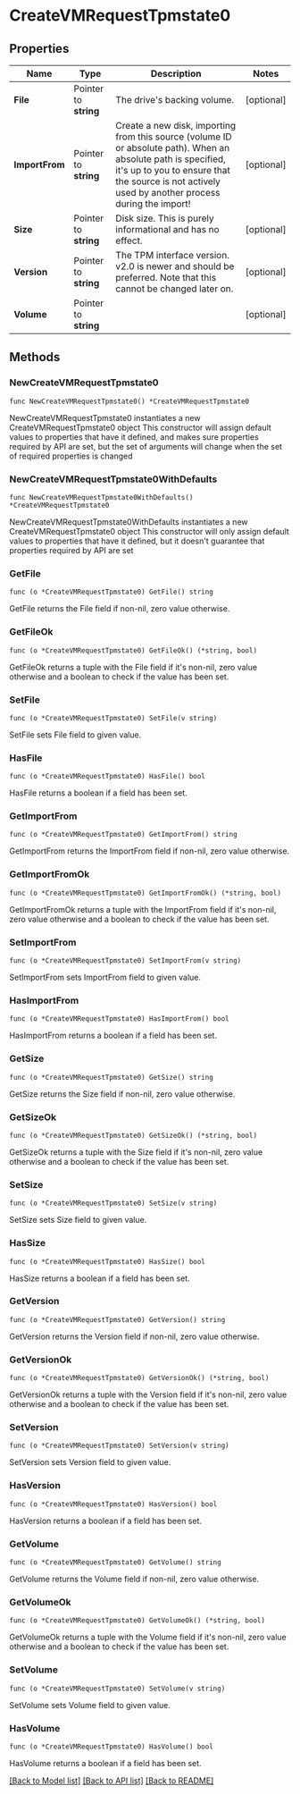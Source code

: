 # CreateVMRequestTpmstate0

## Properties

Name | Type | Description | Notes
------------ | ------------- | ------------- | -------------
**File** | Pointer to **string** | The drive&#39;s backing volume. | [optional] 
**ImportFrom** | Pointer to **string** | Create a new disk, importing from this source (volume ID or absolute path). When an absolute path is specified, it&#39;s up to you to ensure that the source is not actively used by another process during the import! | [optional] 
**Size** | Pointer to **string** | Disk size. This is purely informational and has no effect. | [optional] 
**Version** | Pointer to **string** | The TPM interface version. v2.0 is newer and should be preferred. Note that this cannot be changed later on. | [optional] 
**Volume** | Pointer to **string** |  | [optional] 

## Methods

### NewCreateVMRequestTpmstate0

`func NewCreateVMRequestTpmstate0() *CreateVMRequestTpmstate0`

NewCreateVMRequestTpmstate0 instantiates a new CreateVMRequestTpmstate0 object
This constructor will assign default values to properties that have it defined,
and makes sure properties required by API are set, but the set of arguments
will change when the set of required properties is changed

### NewCreateVMRequestTpmstate0WithDefaults

`func NewCreateVMRequestTpmstate0WithDefaults() *CreateVMRequestTpmstate0`

NewCreateVMRequestTpmstate0WithDefaults instantiates a new CreateVMRequestTpmstate0 object
This constructor will only assign default values to properties that have it defined,
but it doesn't guarantee that properties required by API are set

### GetFile

`func (o *CreateVMRequestTpmstate0) GetFile() string`

GetFile returns the File field if non-nil, zero value otherwise.

### GetFileOk

`func (o *CreateVMRequestTpmstate0) GetFileOk() (*string, bool)`

GetFileOk returns a tuple with the File field if it's non-nil, zero value otherwise
and a boolean to check if the value has been set.

### SetFile

`func (o *CreateVMRequestTpmstate0) SetFile(v string)`

SetFile sets File field to given value.

### HasFile

`func (o *CreateVMRequestTpmstate0) HasFile() bool`

HasFile returns a boolean if a field has been set.

### GetImportFrom

`func (o *CreateVMRequestTpmstate0) GetImportFrom() string`

GetImportFrom returns the ImportFrom field if non-nil, zero value otherwise.

### GetImportFromOk

`func (o *CreateVMRequestTpmstate0) GetImportFromOk() (*string, bool)`

GetImportFromOk returns a tuple with the ImportFrom field if it's non-nil, zero value otherwise
and a boolean to check if the value has been set.

### SetImportFrom

`func (o *CreateVMRequestTpmstate0) SetImportFrom(v string)`

SetImportFrom sets ImportFrom field to given value.

### HasImportFrom

`func (o *CreateVMRequestTpmstate0) HasImportFrom() bool`

HasImportFrom returns a boolean if a field has been set.

### GetSize

`func (o *CreateVMRequestTpmstate0) GetSize() string`

GetSize returns the Size field if non-nil, zero value otherwise.

### GetSizeOk

`func (o *CreateVMRequestTpmstate0) GetSizeOk() (*string, bool)`

GetSizeOk returns a tuple with the Size field if it's non-nil, zero value otherwise
and a boolean to check if the value has been set.

### SetSize

`func (o *CreateVMRequestTpmstate0) SetSize(v string)`

SetSize sets Size field to given value.

### HasSize

`func (o *CreateVMRequestTpmstate0) HasSize() bool`

HasSize returns a boolean if a field has been set.

### GetVersion

`func (o *CreateVMRequestTpmstate0) GetVersion() string`

GetVersion returns the Version field if non-nil, zero value otherwise.

### GetVersionOk

`func (o *CreateVMRequestTpmstate0) GetVersionOk() (*string, bool)`

GetVersionOk returns a tuple with the Version field if it's non-nil, zero value otherwise
and a boolean to check if the value has been set.

### SetVersion

`func (o *CreateVMRequestTpmstate0) SetVersion(v string)`

SetVersion sets Version field to given value.

### HasVersion

`func (o *CreateVMRequestTpmstate0) HasVersion() bool`

HasVersion returns a boolean if a field has been set.

### GetVolume

`func (o *CreateVMRequestTpmstate0) GetVolume() string`

GetVolume returns the Volume field if non-nil, zero value otherwise.

### GetVolumeOk

`func (o *CreateVMRequestTpmstate0) GetVolumeOk() (*string, bool)`

GetVolumeOk returns a tuple with the Volume field if it's non-nil, zero value otherwise
and a boolean to check if the value has been set.

### SetVolume

`func (o *CreateVMRequestTpmstate0) SetVolume(v string)`

SetVolume sets Volume field to given value.

### HasVolume

`func (o *CreateVMRequestTpmstate0) HasVolume() bool`

HasVolume returns a boolean if a field has been set.


[[Back to Model list]](../README.md#documentation-for-models) [[Back to API list]](../README.md#documentation-for-api-endpoints) [[Back to README]](../README.md)


